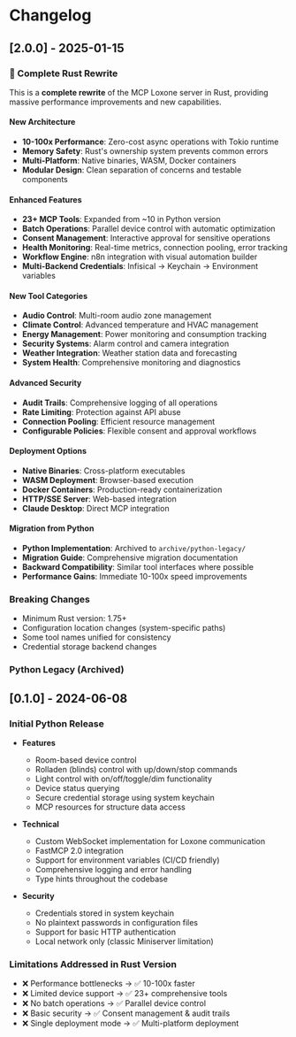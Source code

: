 # Changelog

## [2.0.0] - 2025-01-15

### 🦀 Complete Rust Rewrite

This is a **complete rewrite** of the MCP Loxone server in Rust, providing massive performance improvements and new capabilities.

#### **New Architecture**
- **10-100x Performance**: Zero-cost async operations with Tokio runtime
- **Memory Safety**: Rust's ownership system prevents common errors
- **Multi-Platform**: Native binaries, WASM, Docker containers
- **Modular Design**: Clean separation of concerns and testable components

#### **Enhanced Features**
- **23+ MCP Tools**: Expanded from ~10 in Python version
- **Batch Operations**: Parallel device control with automatic optimization
- **Consent Management**: Interactive approval for sensitive operations
- **Health Monitoring**: Real-time metrics, connection pooling, error tracking
- **Workflow Engine**: n8n integration with visual automation builder
- **Multi-Backend Credentials**: Infisical → Keychain → Environment variables

#### **New Tool Categories**
- **Audio Control**: Multi-room audio zone management
- **Climate Control**: Advanced temperature and HVAC management  
- **Energy Management**: Power monitoring and consumption tracking
- **Security Systems**: Alarm control and camera integration
- **Weather Integration**: Weather station data and forecasting
- **System Health**: Comprehensive monitoring and diagnostics

#### **Advanced Security**
- **Audit Trails**: Comprehensive logging of all operations
- **Rate Limiting**: Protection against API abuse
- **Connection Pooling**: Efficient resource management
- **Configurable Policies**: Flexible consent and approval workflows

#### **Deployment Options**
- **Native Binaries**: Cross-platform executables
- **WASM Deployment**: Browser-based execution
- **Docker Containers**: Production-ready containerization
- **HTTP/SSE Server**: Web-based integration
- **Claude Desktop**: Direct MCP integration

#### **Migration from Python**
- **Python Implementation**: Archived to `archive/python-legacy/`
- **Migration Guide**: Comprehensive migration documentation
- **Backward Compatibility**: Similar tool interfaces where possible
- **Performance Gains**: Immediate 10-100x speed improvements

### **Breaking Changes**
- Minimum Rust version: 1.75+
- Configuration location changes (system-specific paths)
- Some tool names unified for consistency
- Credential storage backend changes

### **Python Legacy (Archived)**

## [0.1.0] - 2024-06-08

### Initial Python Release

- **Features**
  - Room-based device control
  - Rolladen (blinds) control with up/down/stop commands
  - Light control with on/off/toggle/dim functionality
  - Device status querying
  - Secure credential storage using system keychain
  - MCP resources for structure data access

- **Technical**
  - Custom WebSocket implementation for Loxone communication
  - FastMCP 2.0 integration
  - Support for environment variables (CI/CD friendly)
  - Comprehensive logging and error handling
  - Type hints throughout the codebase

- **Security**
  - Credentials stored in system keychain
  - No plaintext passwords in configuration files
  - Support for basic HTTP authentication
  - Local network only (classic Miniserver limitation)

### **Limitations Addressed in Rust Version**
- ❌ Performance bottlenecks → ✅ 10-100x faster
- ❌ Limited device support → ✅ 23+ comprehensive tools
- ❌ No batch operations → ✅ Parallel device control
- ❌ Basic security → ✅ Consent management & audit trails
- ❌ Single deployment mode → ✅ Multi-platform deployment
